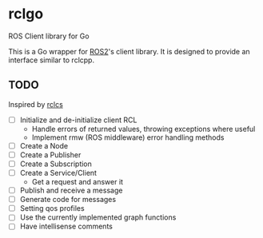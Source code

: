 # rclgo
ROS Client library for Go

This is a Go wrapper for [ROS2](https://github.com/ros2)'s client library. It is designed to provide an interface similar to rclcpp.

## TODO
Inspired by [rclcs](https://github.com/firesurfer/rclcs)

* [ ] Initialize and de-initialize client RCL
    - Handle errors of returned values, throwing exceptions where useful
    - Implement rmw (ROS middleware) error handling methods
* [ ] Create a Node
* [ ] Create a Publisher
* [ ] Create a Subscription
* [ ] Create a Service/Client
    - Get a request and answer it
* [ ] Publish and receive a message
* [ ] Generate code for messages
* [ ] Setting qos profiles
* [ ] Use the currently implemented graph functions
* [ ] Have intellisense comments
